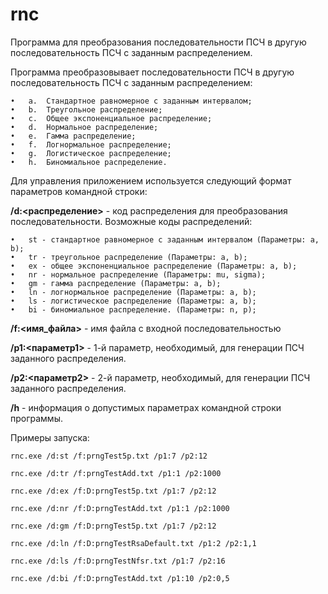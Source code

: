 # rnc
Программа для преобразования последовательности ПСЧ в другую последовательность ПСЧ с заданным распределением.

Программа преобразовывает последовательности ПСЧ в другую последовательность ПСЧ с заданным распределением:

    •	a.	Стандартное равномерное с заданным интервалом;
    •	b.	Треугольное распределение;
    •	c.	Общее экспоненциальное распределение;
    •	d.	Нормальное распределение;
    •	e.	Гамма распределение;
    •	f.	Логнормальное распределение;
    •	g.	Логистическое распределение;
    •	h.	Биномиальное распределение.
  
Для управления приложением используется следующий формат параметров командной строки:

**/d:<распределение>** - код распределения для преобразования последовательности. Возможные коды распределений:

    •	st - стандартное равномерное с заданным интервалом (Параметры: a, b);
    •	tr - треугольное распределение (Параметры: a, b);
    •	ex - общее экспоненциальное распределение (Параметры: a, b);
    •	nr - нормальное распределение (Параметры: mu, sigma);
    •	gm - гамма распределение (Параметры: a, b);
    •	ln - логнормальное распределение (Параметры: a, b);
    •	ls - логистическое распределение (Параметры: a, b);
    •	bi - биномиальное распределение. (Параметры: n, p);


**/f:<имя_файла>** - имя файла с входной последовательностью

**/p1:<параметр1>** - 1-й параметр, необходимый, для генерации ПСЧ заданного распределения.

**/p2:<параметр2>** - 2-й параметр, необходимый, для генерации ПСЧ заданного распределения.

**/h** - информация о допустимых параметрах командной строки программы.

Примеры запуска:

`rnc.exe /d:st /f:prngTest5p.txt /p1:7 /p2:12`

`rnc.exe /d:tr /f:prngTestAdd.txt /p1:1 /p2:1000`

`rnc.exe /d:ex /f:D:prngTest5p.txt /p1:7 /p2:12`

`rnc.exe /d:nr /f:D:prngTestAdd.txt /p1:1 /p2:1000`

`rnc.exe /d:gm /f:D:prngTest5p.txt /p1:7 /p2:12`

`rnc.exe /d:ln /f:D:prngTestRsaDefault.txt /p1:2 /p2:1,1`

`rnc.exe /d:ls /f:D:prngTestNfsr.txt /p1:7 /p2:16`

`rnc.exe /d:bi /f:D:prngTestAdd.txt /p1:10 /p2:0,5`
